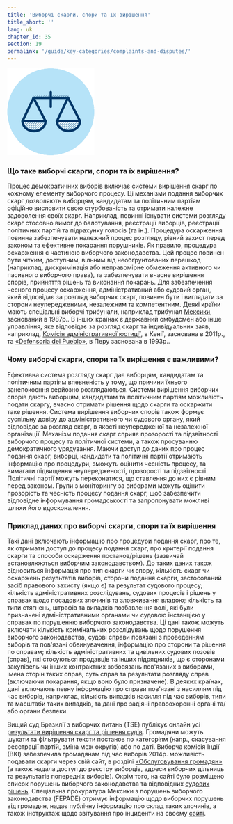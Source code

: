 ```yaml
---
title: 'Виборчі скарги, спори та їх вирішення'
title_short: ''
lang: uk
chapter_id: 35
section: 19
permalink: '/guide/key-categories/complaints-and-disputes/'
---
```


![Electoral Complaints, Disputes and Resolution](/assets/images/inventory/categories/electoral-complaints-and-disputes.png)

### Що таке виборчі скарги, спори та їх вирішення?

Процес демократичних виборів включає системи вирішення скарг по кожному елементу виборчого процесу. Ці механізми подання виборчих скарг дозволяють виборцям, кандидатам та політичним партіям офіційно висловити свою стурбованість та отримати належне задоволення своїх скарг. Наприклад, повинні існувати системи розгляду скарг стосовно вимог до балотування, реєстрації виборців, реєстрації політичних партій та підрахунку голосів (та ін.). Процедура оскарження повинна забезпечувати належний процес розгляду, рівний захист перед законом та ефективне покарання порушників. Як правило, процедура оскарження є частиною виборчого законодавства. Цей процес повинен бути чітким, доступним, вільним від необґрунтованих перешкод (наприклад, дискримінація або неправомірне обмеження активного чи пасивного виборчого права), та забезпечувати вчасне вирішення спорів, прийняття рішень та виконання покарань. Для забезпечення чесного процесу оскарження, адміністративний або судовий орган, який відповідає за розгляд виборчих скарг, повинен бути і виглядати за сторони неупередженими, незалежним та компетентним. Деякі країни мають спеціальні виборчі трибунали, наприклад трибунал [Мексики](http://portal.te.gob.mx/uk/contenido/about-us), заснований в 1987р.. В інших країнах є державний омбудсмен або інше управління, яке відповідає за розгляд скарг та індивідуальних заяв, наприклад, [Комісія адміністративної юстиції](http://www.ombudsman.go.ke/), в Кенії, заснована в 2011р., та [«Defensoria del Pueblo»](http://www.defensoria.gob.pe/), в Перу заснована в 1993р..

### Чому виборчі скарги, спори та їх вирішення є важливими?

Ефективна система розгляду скарг дає виборцям, кандидатам та політичним партіям впевненість у тому, що причини їхнього занепокоєння серйозно розглядаються. Системи вирішення виборчих спорів дають виборцям, кандидатам та політичним партіям можливість подати скаргу, вчасно отримати рішення щодо скарги та оскаржити таке рішення. Система вирішення виборчих спорів також формує суспільну довіру до адміністративного чи судового органу, який відповідає за розгляд скарг, в якості неупередженої та незалежної організації. Механізм подання скарг сприяє прозорості та підзвітності виборчого процесу та політичної системи, а також просуванню демократичного урядування. Маючи доступ до даних про процес подання скарг, виборці, кандидати та політичні партії отримають інформацію про процедури, зможуть оцінити чесність процесу, та вимагати підвищення неупередженості, прозорості та підзвітності. Політичні партії можуть переконатися, що ставлення до них є рівним перед законом. Групи з моніторингу за виборами можуть оцінити прозорість та чесність процесу подання скарг, щоб забезпечити відповідне інформування громадськості та запропонувати можливі шляхи його вдосконалення.

### Приклад даних про виборчі скарги, спори та їх вирішення

Такі дані включають інформацію про процедури подання скарг, про те, як отримати доступ до процесу подання скарг, про критерії подання скарги та способи оскарження постанов/рішень (зазвичай встановлюються виборчим законодавством). До таких даних також відноситься інформація про тип скарги чи спору, кількість скарг чи оскаржень результатів виборів, сторони подання скарги, застосований засіб правового захисту (якщо є) та результат судового процесу; кількість адміністративних розслідувань, судових процесів і рішень у справах щодо посадових злочинів та зловживання владою; кількість та типи стягнень, штрафів та випадків позбавлення волі, які були призначені адміністративними органами чи судовою інстанцією у справах по порушенню виборчого законодавства. Ці дані також можуть включати кількість кримінальних розслідувань щодо порушення виборчого законодавства, судові справи повязані з проведенням виборів та пов'язані обвинувачення, інформацію про сторони та рішення по справам; кількість адміністративних та цивільних судових позовів (справ), які стосуються продавців та інших підрядників, що є сторонами закупівель чи інших контрактних зобовязань пов'язаних з виборами, імена сторін таких справ, суть справ та результати розгляду справ (включаючи покарання, якщо воно було призначене). В деяких країнах, дані включають певну інформацію про справи пов'язані з насиллям під час виборів, наприклад, кількість випадків насилля під час виборів, типи та масштаби таких випадків, та дані про задіяні правоохоронні органі та/або органи безпеки.

Вищий суд Бразилії з виборчих питань (TSE) публікує онлайн усі [результати вирішення скарг та рішення судів](http://www.tse.jus.br/jurisprudencia/inteiro-teor). Громадяни можуть шукати та фільтрувати тексти постанов по категоріям (напр., скасування реєстрації партій, зміна меж округів) або по даті. Виборча комісія Індії (ВКІ) забезпечила громадянам під час виборів 2014р. можливість подавати скарги через свій сайт, в розділі [«Обслуговування громадян»](http://www.eci-citizenservicesforofficers.nic.in/cservices/default.aspx) (а також надала доступ до реєстру виборців, адреси виборчих дільниць та результатів попередніх виборів). Окрім того, на сайті було розміщено список порушень виборчого законодавства та відповідних [судових рішень](http://eci.nic.in/eci_main1/opiniontendered.aspx). Спеціальна прокуратура Мексики з порушень виборчого законодавства (FEPADE) отримує інформацію щодо виборчих порушень від громадян, надає публічну інформацію про склад таких злочинів, а також інструктаж щодо звітування про інциденти на своєму [сайті](http://www.pgr.gob.mx/fepade/).
